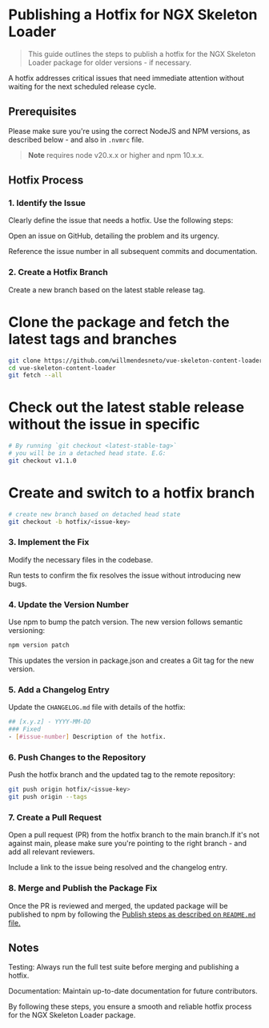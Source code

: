 # Publishing a Hotfix for NGX Skeleton Loader

> This guide outlines the steps to publish a hotfix for the NGX Skeleton Loader package for older versions - if necessary.

A hotfix addresses critical issues that need immediate attention without waiting for the next scheduled release cycle.

## Prerequisites

Please make sure you're using the correct NodeJS and NPM versions, as described below - and also in `.nvmrc` file.

> **Note** requires node v20.x.x or higher and npm 10.x.x.

## Hotfix Process

### 1. Identify the Issue

Clearly define the issue that needs a hotfix. Use the following steps:

Open an issue on GitHub, detailing the problem and its urgency.

Reference the issue number in all subsequent commits and documentation.

### 2. Create a Hotfix Branch

Create a new branch based on the latest stable release tag.

# Clone the package and fetch the latest tags and branches

```bash
git clone https://github.com/willmendesneto/vue-skeleton-content-loader.git
cd vue-skeleton-content-loader
git fetch --all
```

# Check out the latest stable release without the issue in specific

```bash
# By running `git checkout <latest-stable-tag>`
# you will be in a detached head state. E.G:
git checkout v1.1.0
```

# Create and switch to a hotfix branch

```bash
# create new branch based on detached head state
git checkout -b hotfix/<issue-key>
```

### 3. Implement the Fix

Modify the necessary files in the codebase.

Run tests to confirm the fix resolves the issue without introducing new bugs.

### 4. Update the Version Number

Use npm to bump the patch version. The new version follows semantic versioning:

```bash
npm version patch
```

This updates the version in package.json and creates a Git tag for the new version.

### 5. Add a Changelog Entry

Update the `CHANGELOG.md` file with details of the hotfix:

```bash
## [x.y.z] - YYYY-MM-DD
### Fixed
- [#issue-number] Description of the hotfix.
```

### 6. Push Changes to the Repository

Push the hotfix branch and the updated tag to the remote repository:

```bash
git push origin hotfix/<issue-key>
git push origin --tags
```

### 7. Create a Pull Request

Open a pull request (PR) from the hotfix branch to the main branch.If it's not against main, please make sure you're pointing to the right branch - and add all relevant reviewers.

Include a link to the issue being resolved and the changelog entry.

### 8. Merge and Publish the Package Fix

Once the PR is reviewed and merged, the updated package will be published to npm by following the [Publish steps as described on `README.md` file.](https://github.com/willmendesneto/vue-skeleton-content-loader?tab=readme-ov-file#publish)


## Notes

Testing: Always run the full test suite before merging and publishing a hotfix.

Documentation: Maintain up-to-date documentation for future contributors.

By following these steps, you ensure a smooth and reliable hotfix process for the NGX Skeleton Loader package.
